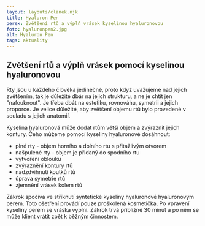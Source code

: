 ```yaml
---
layout: layouts/clanek.njk
title: Hyaluron Pen
perex: Zvětšení rtů a výplň vrásek kyselinou hyaluronovou
foto: hyaluronpen2.jpg
alt: Hyaluron Pen
tags: aktuality
---
```


## Zvětšení rtů a výplň vrásek pomocí kyselinou hyaluronovou

Rty jsou u každého člověka jedinečné, proto když uvažujeme nad jejich zvětšením, tak je důležité dbár na jejich strukturu, a ne je chtít jen "nafouknout". Je třeba dbát na estetiku, rovnováhu, symetrii a jejich proporce. Je velice důležité, aby zvětšení objemu rtů bylo provedené v souladu s jejich anatomií.

Kyselina hyaluronová může dodat rtům větší objem a zvýraznit jejich kontury. Čeho můžeme pomocí kyseliny hyaluronové dosáhnout:

- plné rty - objem horního a dolního rtu s přitažlivým otvorem
- našpulené rty - objem je přidaný do spodního rtu
- vytvoření oblouku
- zvýraznění kontury rtů
- nadzdvihnutí koutků rtů
- úprava symetrie rtů
- zjemnění vrásek kolem rtů

Zákrok spočívá ve stříknutí syntetické kyseliny hyaluronové hyaluronovým perem. Toto ošetření provádí pouze proškolená kosmetička. Po vpravení kyseliny perem se vráska vyplní. Zákrok trvá přibližně 30 minut a po něm se může klient vrátit zpět k běžným činnostem.
